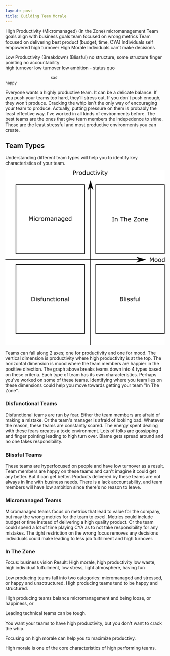 ```yaml
---
layout: post
title: Building Team Morale
---
```


High Productivity       (Micromanaged)                                    (In the Zone)
                        micromanagement                                   Team goals align with business goals
                        team focused on wrong metrics                     Team focused on delivering best product
                         (budget, time, CYA)                              Individuals self empowered
                        high turnover                                     High Morale
                        Individuals can't make decisions
                        



Low Productivity        (Breakdown)                                       (Blissful)
                        no structure,                                     some structure
                        finger pointing                                   no accountability  
                        high turnover                                     low turnover
                                                                          low ambition - status quo


                        sad                                                 happy
                        
                        
       

Everyone wants a highly productive team. It can be a delicate balance. If you push your teams too hard, they'll stress out. If you don't push enough, they won't produce. Cracking the whip isn't the only way of encouraging your team to produce. Actually, putting pressure on them is probably the least effective way. I've worked in all kinds of environments before. The best teams are the ones that give team members the indepedence to shine. Those are the least stressful and most productive environments you can create.

## Team Types
Understanding different team types will help you to identify key characteristics of your team.

![Team Types](/img/teamTypes.png)

Teams can fall along 2 axes; one for productivity and one for mood. The vertical dimension is productivity where high productivity is at the top. The horizontal dimension is mood where the team members are happier in the  positive direction. The graph above breaks teams down into 4 types based on these criteria. Each type of team has its own characteristics. Perhaps you've worked on some of these teams. Identifying where you team lies on these dimensions could help you move towards getting your team "In The Zone".

### Disfunctional Teams
Disfunctional teams are run by fear. Either the team members are afraid of making a mistake. Or the team's manager is afraid of looking bad. Whatever the reason, these teams are constantly scared. The energy spent dealing with these fears creates a toxic environment. Lots of folks are gossipping and finger pointing leading to high turn over. Blame gets spread around and no one takes responsibility. 

### Blissful Teams
These teams are hyperfocused on people and have low turnover as a result. Team members are happy on these teams and can't imagine it could get any better. But it can get better. Products delivered by these teams are not always in line with business needs. There is a lack accountability, and team members will have low ambition since there's no reason to leave. 

### Micromanaged Teams
Micromanaged teams focus on metrics that lead to value for the company, but may the wrong metrics for the team to excel. Metrics could include budget or time instead of delivering a high quality product. Or the team could spend a lot of time playing CYA as to not take responsibility for any mistakes. The tight restriction on the wrong focus removes any decisions individuals could make leading to less job fulfillment and high turnover.

### In The Zone
Focus: business vision
Result: High morale, high productivity low waste, high individual fulfullment, low stress, light atmosphere, having  fun

Low producing teams fall into two categories: micromanaged and stressed, or happy and unsctructured. High producing teams tend to be happy and structured.

High producing teams balance micromanagement and being loose, or happiness, or 

Leading technical teams can be tough. 

You want your teams to have high productivity, but you don't want to crack the whip. 

Focusing on high morale can help you to maximize productivy. 

High morale is one of the core characteristics of high performing teams.
